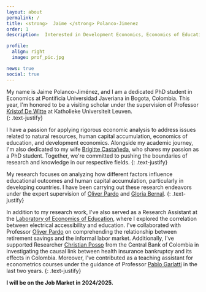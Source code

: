 ```yaml
---
layout: about
permalink: /
title: <strong>  Jaime </strong> Polanco-Jimenez 
order: 1
description:  Interested in Development Economics, Economics of Education,  Natural Resource Economics, and being an enthusiastic data scientist. <br/> #<blockquote2 class="warning" id="mymotto" title="Motto"><h5> 'Nothing is built on stone, all is built on sand; but we must build as if the sand were stone.' <br/> – Jorge Luis Borges</h5></blockquote2> 

profile:
  align: right
  image: prof_pic.jpg

news: true
social: true
---
```


My name is Jaime Polanco-Jiménez, and I am a dedicated PhD student in Economics at Pontificia Universidad Javeriana in Bogota, Colombia. This year, I'm honored to be a visiting scholar under the supervision of Professor [Kristof De Witte](https://www.kuleuven.be/wieiswie/en/person/00049626) at Katholieke Universiteit Leuven.  
{: .text-justify}

I have a passion for applying rigorous economic analysis to address issues related to natural resources, human capital accumulation, economics of education, and development economics. Alongside my academic journey, I'm also dedicated to my wife [Brigitte Castañeda](https://brigitte-castaneda.github.io/), who shares my passion as a PhD student. Together, we're committed to pushing the boundaries of research and knowledge in our respective fields.
{: .text-justify}
 

My research focuses on analyzing  how different factors influence educational outcomes and human capital accumulation, particularly in developing countries. I have been carrying out these research endeavors under the expert supervision of [Oliver Pardo](https://cea.javeriana.edu.co/w/facultad-de-cea-profesores-administraci%C3%93n-24?redirect=%2Fprofesores)  and [Gloria Bernal](https://cea.javeriana.edu.co/w/facultad-de-cea-profesores-econom%C3%8Da-17?redirect=%2Fprofesores).
{: .text-justify} 
 
 
In addition to my research work, I've also served as a Research Assistant at the [Laboratory of Economics of Education](https://lee.javeriana.edu.co/), where I explored the correlation between electrical accessibility and education. I've collaborated with Professor [Oliver Pardo](https://cea.javeriana.edu.co/w/facultad-de-cea-profesores-administraci%C3%93n-24?redirect=%2Fprofesores) on comprehending the relationship between retirement savings and the informal labor market. Additionally, I've supported Researcher [Christian Posso](https://sites.google.com/site/christianpossosuarez/) from the Central Bank of Colombia in investigating the causal link between health insurance bankruptcy and its effects in Colombia. Moreover, I've contributed as a teaching assistant for econometrics courses under the guidance of Professor [Pablo Garlatti](https://sites.google.com/view/adriangarlati) in the last two years. 
{: .text-justify}

 
**I will be on the Job Market in 2024/2025.**
